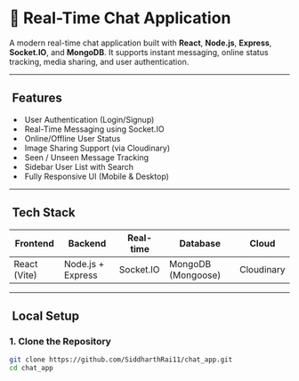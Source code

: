 # 💬 Real-Time Chat Application

A modern real-time chat application built with **React**, **Node.js**, **Express**, **Socket.IO**, and **MongoDB**. It supports instant messaging, online status tracking, media sharing, and user authentication.

---

##  Features

*  User Authentication (Login/Signup)
*  Real-Time Messaging using Socket.IO
*  Online/Offline User Status
*  Image Sharing Support (via Cloudinary)
*  Seen / Unseen Message Tracking
*  Sidebar User List with Search
*  Fully Responsive UI (Mobile & Desktop)

---

##  Tech Stack

| Frontend     | Backend           | Real-time | Database           | Cloud      |
| ------------ | ----------------- | --------- | ------------------ | ---------- |
| React (Vite) | Node.js + Express | Socket.IO | MongoDB (Mongoose) | Cloudinary |

---

##  Local Setup

### 1. Clone the Repository

```bash
git clone https://github.com/SiddharthRai11/chat_app.git
cd chat_app
```

